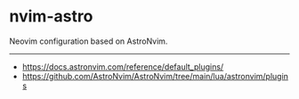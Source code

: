 # nvim-astro

Neovim configuration based on AstroNvim.

---

- https://docs.astronvim.com/reference/default_plugins/
- https://github.com/AstroNvim/AstroNvim/tree/main/lua/astronvim/plugins
